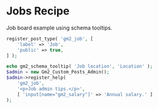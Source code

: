 # Jobs Recipe

Job board example using schema tooltips.

```php
register_post_type( 'gm2_job', [
    'label' => 'Job',
    'public' => true,
] );

echo gm2_schema_tooltip( 'Job location', 'Location' );
$admin = new Gm2_Custom_Posts_Admin();
$admin->register_help(
    'gm2_job',
    '<p>Job admin tips.</p>',
    [ 'input[name="gm2_salary"]' => 'Annual salary.' ]
);
```
